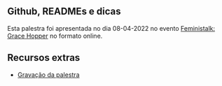 ## Github, READMEs e dicas

Esta palestra foi apresentada no dia 08-04-2022 no evento [Feministalk: Grace Hopper](https://feministech.github.io/#eventos) no formato online.

## Recursos extras
* [Gravação da palestra](https://www.twitch.tv/videos/1461190042?collection=_MJeUri46BZdNw)



